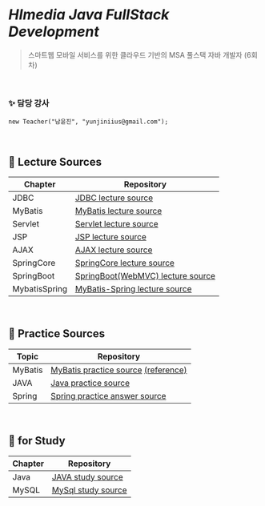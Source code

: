 # _HImedia Java FullStack Development_
>스마트웹 모바일 서비스를 위한 클라우드 기반의 MSA 풀스택 자바 개발자 (6회차)

&nbsp; 

### ✨  담당 강사 

```
new Teacher("남윤진", "yunjiniius@gmail.com");
```

&nbsp; 

## 🔎 Lecture Sources

| Chapter | Repository |
| ------ | ------ |
| JDBC | [JDBC lecture source](https://github.com/HI-2023-JavaFullStack-6/01_JDBC) |
| MyBatis | [MyBatis lecture source](https://github.com/HI-2023-JavaFullStack-6/02_MyBatis) |
| Servlet | [Servlet lecture source](https://github.com/HI-2023-JavaFullStack-6/03_Servlet) |
| JSP | [JSP lecture source](https://github.com/HI-2023-JavaFullStack-6/04_JSP) |
| AJAX | [AJAX lecture source](https://github.com/HI-2023-JavaFullStack-6/05_AJAX) |
| SpringCore | [SpringCore lecture source](https://github.com/HI-2023-JavaFullStack-6/06_SpringCore) |
| SpringBoot | [SpringBoot(WebMVC) lecture source](https://github.com/HI-2023-JavaFullStack-6/07_SpringBoot) |
| MybatisSpring | [MyBatis-Spring lecture source](https://github.com/HI-2023-JavaFullStack-6/08_MybatisSpring) |


&nbsp; 

## 🔎 Practice Sources

| Topic | Repository |
| ------ | ------ |
| MyBatis | [MyBatis practice source](https://github.com/HI-2023-JavaFullStack-6/MyBatis_Practice) [(reference)](https://github.com/HI-2023-JavaFullStack-6/MyBatis_Practice_Sample)|
| JAVA | [Java practice source](https://github.com/HI-2023-JavaFullStack-6/JAVA_Practice) |
| Spring | [Spring practice answer source](https://github.com/HI-2023-JavaFullStack-6/Spring_Practice) |

&nbsp; 
 
## 🔎 for Study

| Chapter | Repository |
| ------ | ------ |
| Java | [JAVA study source](https://github.com/HI-2023-JavaFullStack-6/00_JAVA) |
| MySQL | [MySql study source](https://github.com/HI-2023-JavaFullStack-6/00_MySQL) |

 
 
